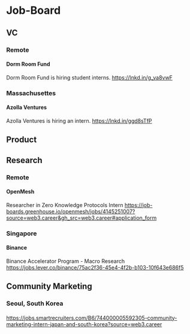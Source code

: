 # Job-Board

## VC
### Remote
#### Dorm Room Fund
Dorm Room Fund is hiring student interns.
https://lnkd.in/g_va8vwF

### Massachusettes
#### Azolla Ventures
Azolla Ventures is hiring an intern.
https://lnkd.in/ggd8sTfP

## Product

## Research
### Remote
#### OpenMesh
Researcher in Zero Knowledge Protocols Intern
https://job-boards.greenhouse.io/openmesh/jobs/4145251007?source=web3.career&gh_src=web3.career#application_form

### Singapore
#### Binance
Binance Accelerator Program - Macro Research
https://jobs.lever.co/binance/75ac2f36-45e4-4f2b-b103-10f643e686f5

## Community Marketing
### Seoul, South Korea
#### 
https://jobs.smartrecruiters.com/B6/744000005592305-community-marketing-intern-japan-and-south-korea?source=web3.career


